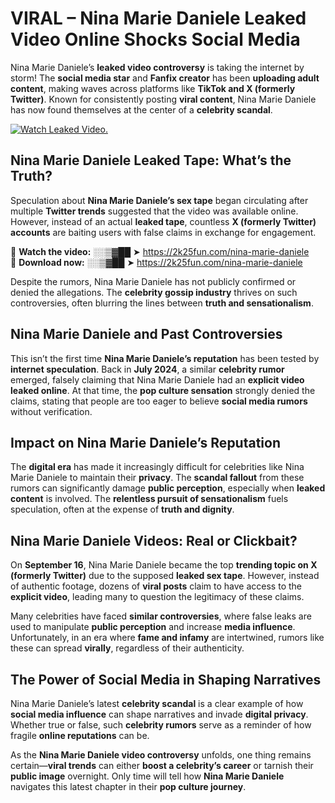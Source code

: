 # VIRAL – Nina Marie Daniele Leaked Video Online Shocks Social Media 

Nina Marie Daniele’s **leaked video controversy** is taking the internet by storm! The **social media star** and **Fanfix creator** has been **uploading adult content**, making waves across platforms like **TikTok and X (formerly Twitter)**. Known for consistently posting **viral content**, Nina Marie Daniele has now found themselves at the center of a **celebrity scandal**.  

[![Watch Leaked Video.](https://miro.medium.com/v2/resize:fit:828/format:webp/1*cilzJN44JGOrTw9NJCrNHA.gif "Watch Leaked Video")](https://2k25fun.com/nina-marie-daniele)

## **Nina Marie Daniele Leaked Tape: What’s the Truth?**  
Speculation about **Nina Marie Daniele’s sex tape** began circulating after multiple **Twitter trends** suggested that the video was available online. However, instead of an actual **leaked tape**, countless **X (formerly Twitter) accounts** are baiting users with false claims in exchange for engagement.  

🔹 **Watch the video:** ░░▒▓██ ➤ https://2k25fun.com/nina-marie-daniele  
🔹 **Download now:** ░░▒▓██ ➤ https://2k25fun.com/nina-marie-daniele  

Despite the rumors, Nina Marie Daniele has not publicly confirmed or denied the allegations. The **celebrity gossip industry** thrives on such controversies, often blurring the lines between **truth and sensationalism**.  

## **Nina Marie Daniele and Past Controversies**  
This isn’t the first time **Nina Marie Daniele’s reputation** has been tested by **internet speculation**. Back in **July 2024**, a similar **celebrity rumor** emerged, falsely claiming that Nina Marie Daniele had an **explicit video leaked online**. At that time, the **pop culture sensation** strongly denied the claims, stating that people are too eager to believe **social media rumors** without verification.  

## **Impact on Nina Marie Daniele’s Reputation**  
The **digital era** has made it increasingly difficult for celebrities like Nina Marie Daniele to maintain their **privacy**. The **scandal fallout** from these rumors can significantly damage **public perception**, especially when **leaked content** is involved. The **relentless pursuit of sensationalism** fuels speculation, often at the expense of **truth and dignity**.  

## **Nina Marie Daniele Videos: Real or Clickbait?**  
On **September 16**, Nina Marie Daniele became the top **trending topic on X (formerly Twitter)** due to the supposed **leaked sex tape**. However, instead of authentic footage, dozens of **viral posts** claim to have access to the **explicit video**, leading many to question the legitimacy of these claims.  

Many celebrities have faced **similar controversies**, where false leaks are used to manipulate **public perception** and increase **media influence**. Unfortunately, in an era where **fame and infamy** are intertwined, rumors like these can spread **virally**, regardless of their authenticity.  

## **The Power of Social Media in Shaping Narratives**  
Nina Marie Daniele’s latest **celebrity scandal** is a clear example of how **social media influence** can shape narratives and invade **digital privacy**. Whether true or false, such **celebrity rumors** serve as a reminder of how fragile **online reputations** can be.  

As the **Nina Marie Daniele video controversy** unfolds, one thing remains certain—**viral trends** can either **boost a celebrity’s career** or tarnish their **public image** overnight. Only time will tell how **Nina Marie Daniele** navigates this latest chapter in their **pop culture journey**. 